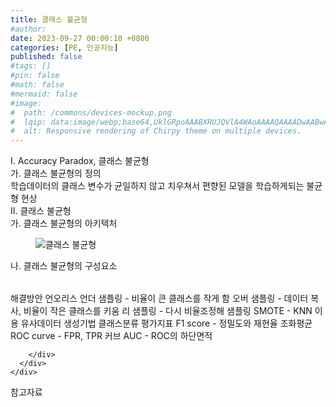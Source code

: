 ```yaml
---
title: 클래스 불균형
#author: 
date: 2023-09-27 00:00:10 +0800
categories: [PE, 인공지능]
published: false
#tags: []
#pin: false
#math: false
#mermaid: false
#image:
#  path: /commons/devices-mockup.png
#  lqip: data:image/webp;base64,UklGRpoAAABXRUJQVlA4WAoAAAAQAAAADwAABwAAQUxQSDIAAAARL0AmbZurmr57yyIiqE8oiG0bejIYEQTgqiDA9vqnsUSI6H+oAERp2HZ65qP/VIAWAFZQOCBCAAAA8AEAnQEqEAAIAAVAfCWkAALp8sF8rgRgAP7o9FDvMCkMde9PK7euH5M1m6VWoDXf2FkP3BqV0ZYbO6NA/VFIAAAA
#  alt: Responsive rendering of Chirpy theme on multiple devices.
---
```


<div class="post-wrap">
  <div class="para">
    <div class="para-title">
      I. Accuracy Paradox, 클래스 불균형
    </div>
    <div class="para-cntnt">
      <div class="para">
        <div class="para-title">
          가. 클래스 불균형의 정의
        </div>
        <div class="para-cntnt">
            학습데이터의 클래스 변수가 균일하지 않고 치우쳐서 편향된 모델을 학습하게되는 불균형 현상
        </div>
      </div>
    </div>
  </div>
  
  <div class="para">
    <div class="para-title">
      II. 클래스 불균형
    </div>
    <div class="para-cntnt">
      <div class="para">
        <div class="para-title">
          가. 클래스 불균형의 아키텍처
        </div>
        <div class="para-cntnt">
          <figure class="post-figure">
            <img src="/assets/img/posts/클래스-불균형.png" alt="클래스 불균형">
<!--            <figcaption>Source: Unveiling the Metaverse: Exploring Emerging Trends, Multifaceted Perspectives, and Future Challenges</figcaption>-->
          </figure>
        </div>
      </div>
      <div class="para">
        <div class="para-title">
          나. 클래스 불균형의 구성요소
        </div>
        <div class="para-cntnt">
          <table class="post-table">
          </table>
          해결방안 언오리스
  언더 샘플링 - 비율이 큰 클래스를 작게 함
  오버 샘플링 - 데이터 복사, 비율이 작은 클래스를 키움
  리 샘플링 - 다시 비율조정해 샘플링
  SMOTE - KNN 이용 유사데이터 생성기법
클래스분류 평가지표
  F1 score - 정밀도와 재현율 조화평균
  ROC curve - FPR, TPR 커브
  AUC - ROC의 하단면적

        </div>
      </div>
    </div>
  </div>

  <div class="refr-wrap">
    <div class="refr-title">
        참고자료
    </div>
    <ol class="refr-list">
    <!--    <li>(나현식, 최대선) <a target="_blank" href="https://scienceon.kisti.re.kr/commons/util/originalView.do?cn=JAKO202225948430499&oCn=JAKO202225948430499&dbt=JAKO&journal=NJOU00291864">메타버스 보안 위협 요소 및 대응 방안 검토</a></li>-->
    <!--    <li>(M. Uddin, S. Manickam, H. Ullah, M. Obaidat and A. Dandoush) <a target="_blank" href="https://ieeexplore.ieee.org/abstract/document/10138386">Unveiling the Metaverse: Exploring Emerging Trends, Multifaceted Perspectives, and Future Challenges</a></li>-->
    </ol>
  </div>
</div>
